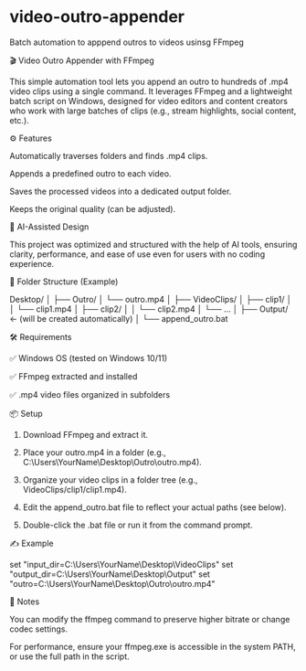 # video-outro-appender
Batch automation to apppend outros to videos usinsg FFmpeg

🎬 Video Outro Appender with FFmpeg

This simple automation tool lets you append an outro to hundreds of .mp4 video clips using a single command.
It leverages FFmpeg and a lightweight batch script on Windows, designed for video editors and content creators who work with large batches of clips (e.g., stream highlights, social content, etc.).


⚙️ Features

Automatically traverses folders and finds .mp4 clips.

Appends a predefined outro to each video.

Saves the processed videos into a dedicated output folder.

Keeps the original quality (can be adjusted).



🤖 AI-Assisted Design

This project was optimized and structured with the help of AI tools, ensuring clarity, performance, and ease of use even for users with no coding experience.



📁 Folder Structure (Example)

Desktop/
│
├── Outro/
│   └── outro.mp4
│
├── VideoClips/
│   ├── clip1/
│   │   └── clip1.mp4
│   ├── clip2/
│   │   └── clip2.mp4
│   └── ...
│
├── Output/        ← (will be created automatically)
│
└── append_outro.bat



🛠️ Requirements

✅ Windows OS (tested on Windows 10/11)

✅ FFmpeg extracted and installed

✅ .mp4 video files organized in subfolders



📦 Setup

1. Download FFmpeg and extract it.


2. Place your outro.mp4 in a folder (e.g., C:\Users\YourName\Desktop\Outro\outro.mp4).


3. Organize your video clips in a folder tree (e.g., VideoClips/clip1/clip1.mp4).


4. Edit the append_outro.bat file to reflect your actual paths (see below).


5. Double-click the .bat file or run it from the command prompt.


✍️ Example

set "input_dir=C:\Users\YourName\Desktop\VideoClips"
set "output_dir=C:\Users\YourName\Desktop\Output"
set "outro=C:\Users\YourName\Desktop\Outro\outro.mp4"


📌 Notes

You can modify the ffmpeg command to preserve higher bitrate or change codec settings.

For performance, ensure your ffmpeg.exe is accessible in the system PATH, or use the full path in the script.
